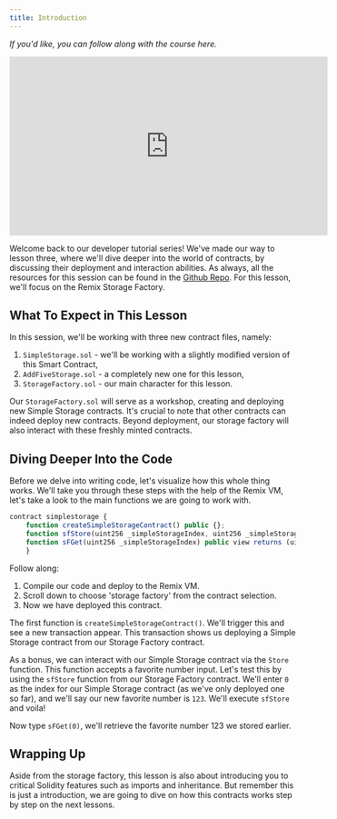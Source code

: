 ```yaml
---
title: Introduction
---
```

*If you'd like, you can follow along with the course here.*

<iframe width="560" height="315" src="https://www.youtube.com/embed/mlu8ISV3ZH4" title="YouTube video player" frameborder="0" allow="accelerometer; autoplay; clipboard-write; encrypted-media; gyroscope; picture-in-picture; web-share" allowfullscreen></iframe>

Welcome back to our developer tutorial series! We've made our way to lesson three, where we'll dive deeper into the world of contracts, by discussing their deployment and interaction abilities. As always, all the resources for this session can be found in the [Github Repo](https://github.com/Cyfrin/foundry-full-course-f23#lesson-3-remix-storage-factory). For this lesson, we'll focus on the Remix Storage Factory.


## What To Expect in This Lesson

In this session, we'll be working with three new contract files, namely:

1. `SimpleStorage.sol` - we'll be working with a slightly modified version of this Smart Contract,
2. `AddFiveStorage.sol` - a completely new one for this lesson,
3. `StorageFactory.sol` - our main character for this lesson.

Our `StorageFactory.sol` will serve as a workshop, creating and deploying new Simple Storage contracts. It's crucial to note that other contracts can indeed deploy new contracts. Beyond deployment, our storage factory will also interact with these freshly minted contracts.

## Diving Deeper Into the Code

Before we delve into writing code, let's visualize how this whole thing works. We'll take you through these steps with the help of the Remix VM, let's take a look to the main functions we are going to work with.

```js
contract simplestorage {
    function createSimpleStorageContract() public {};
    function sfStore(uint256 _simpleStorageIndex, uint256 _simpleStorageNumber) public {};
    function sFGet(uint256 _simpleStorageIndex) public view returns (uint256) {}
    }
```

Follow along:

1. Compile our code and deploy to the Remix VM.
2. Scroll down to choose 'storage factory' from the contract selection.
3. Now we have deployed this contract.

The first function is `createSimpleStorageContract()`. We'll trigger this and see a new transaction appear. This transaction shows us deploying a Simple Storage contract from our Storage Factory contract.

As a bonus, we can interact with our Simple Storage contract via the `Store` function. This function accepts a favorite number input. Let's test this by using the `sfStore` function from our Storage Factory contract. We'll enter `0` as the index for our Simple Storage contract (as we've only deployed one so far), and we'll say our new favorite number is `123`. We'll execute `sfStore` and voila!

Now type `sFGet(0)`, we'll retrieve the favorite number 123 we stored earlier.


## Wrapping Up

Aside from the storage factory, this lesson is also about introducing you to critical Solidity features such as imports and inheritance. But remember this is just a introduction, we are going to dive on how this contracts works step by step on the next lessons.
